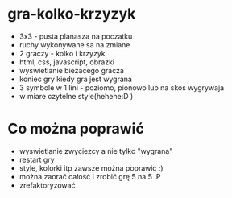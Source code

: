 # gra-kolko-krzyzyk

- 3x3 - pusta planasza na poczatku
- ruchy wykonywane sa na zmiane
- 2 graczy - kolko i krzyzyk
- html, css, javascript, obrazki
- wyswietlanie biezacego gracza
- koniec gry kiedy gra jest wygrana
- 3 symbole w 1 lini - poziomo, pionowo lub na skos wygrywaja
- w miare czytelne style(hehehe:D )

# Co można poprawić
- wyswietlanie zwyciezcy a nie tylko "wygrana"
- restart gry
- style, kolorki itp zawsze można poprawić :)
- można zaorać całość i zrobić grę 5 na 5 :P
- zrefaktoryzować